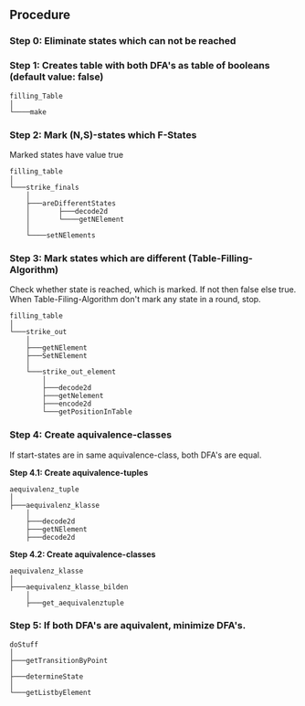 ## Procedure

### Step 0: Eliminate states which can not be reached

### Step 1: Creates table with both DFA's as table of booleans (default value: false)
```
filling_Table
│
└────make
```
### Step 2: Mark (N,S)-states which F-States
Marked states have value true
```
filling_table
│
└───strike_finals
	│
	├───areDifferentStates
	│	    ├───decode2d
	│	    └────getNElement
	│
	└────setNElements
```

### Step 3: Mark states which are different (Table-Filling-Algorithm)
Check whether state is reached, which is marked. If not then false else true.
When Table-Filing-Algorithm don't mark any state in a round, stop.

```
filling_table
│
└───strike_out
	│
	├───getNElement
	├───SetNElement
	│
	└───strike_out_element
		│
		├───decode2d
		├───getNelement
		├───encode2d
		└───getPositionInTable
```

### Step 4: Create aquivalence-classes
If start-states are in same aquivalence-class, both DFA's are equal.

<b>Step 4.1: Create aquivalence-tuples</b>
```
aequivalenz_tuple
│
├───aequivalenz_klasse
	│
	├───decode2d
	├───getNElement
	├───decode2d
```

<b>Step 4.2: Create aquivalence-classes</b>
```
aequivalenz_klasse
│
├───aequivalenz_klasse_bilden
	│
	├───get_aequivalenztuple
 ```
### Step 5: If both DFA's are aquivalent, minimize DFA's.

 ```
doStuff
│
├───getTransitionByPoint
│
├───determineState
│
└───getListbyElement
 ```

